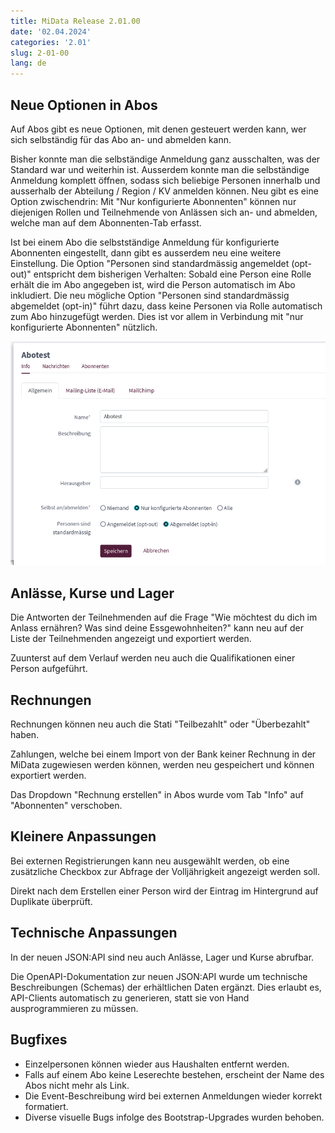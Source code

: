 ```yaml
---
title: MiData Release 2.01.00
date: '02.04.2024'
categories: '2.01'
slug: 2-01-00
lang: de
---
```


## Neue Optionen in Abos
Auf Abos gibt es neue Optionen, mit denen gesteuert werden kann, wer sich selbständig für das Abo an- und abmelden kann.

Bisher konnte man die selbständige Anmeldung ganz ausschalten, was der Standard war und weiterhin ist. Ausserdem konnte man die selbständige Anmeldung komplett öffnen, sodass sich beliebige Personen innerhalb und ausserhalb der Abteilung / Region / KV anmelden können. Neu gibt es eine Option zwischendrin: Mit "Nur konfigurierte Abonnenten" können nur diejenigen Rollen und Teilnehmende von Anlässen sich an- und abmelden, welche man auf dem Abonnenten-Tab erfasst.

Ist bei einem Abo die selbstständige Anmeldung für konfigurierte Abonnenten eingestellt, dann gibt es ausserdem neu eine weitere Einstellung. Die Option "Personen sind standardmässig angemeldet (opt-out)" entspricht dem bisherigen Verhalten: Sobald eine Person eine Rolle erhält die im Abo angegeben ist, wird die Person automatisch im Abo inkludiert. Die neu mögliche Option "Personen sind standardmässig abgemeldet (opt-in)" führt dazu, dass keine Personen via Rolle automatisch zum Abo hinzugefügt werden. Dies ist vor allem in Verbindung mit "nur konfigurierte Abonnenten" nützlich.

![Neue Abo-Optionen](/images/releasenotes/abos_selbstanmeldung_de.png)

## Anlässe, Kurse und Lager
Die Antworten der Teilnehmenden auf die Frage "Wie möchtest du dich im Anlass ernähren? Was sind deine Essgewohnheiten?" kann neu auf der Liste der Teilnehmenden angezeigt und exportiert werden.

Zuunterst auf dem Verlauf werden neu auch die Qualifikationen einer Person aufgeführt.

## Rechnungen
Rechnungen können neu auch die Stati "Teilbezahlt" oder "Überbezahlt" haben.

Zahlungen, welche bei einem Import von der Bank keiner Rechnung in der MiData zugewiesen werden können, werden neu gespeichert und können exportiert werden.

Das Dropdown "Rechnung erstellen" in Abos wurde vom Tab "Info" auf "Abonnenten" verschoben.

## Kleinere Anpassungen
Bei externen Registrierungen kann neu ausgewählt werden, ob eine zusätzliche Checkbox zur Abfrage der Volljährigkeit angezeigt werden soll.

Direkt nach dem Erstellen einer Person wird der Eintrag im Hintergrund auf Duplikate überprüft.

## Technische Anpassungen
In der neuen JSON:API sind neu auch Anlässe, Lager und Kurse abrufbar.

Die OpenAPI-Dokumentation zur neuen JSON:API wurde um technische Beschreibungen (Schemas) der erhältlichen Daten ergänzt. Dies erlaubt es, API-Clients automatisch zu generieren, statt sie von Hand ausprogrammieren zu müssen.

## Bugfixes
- Einzelpersonen können wieder aus Haushalten entfernt werden.
- Falls auf einem Abo keine Leserechte bestehen, erscheint der Name des Abos nicht mehr als Link.
- Die Event-Beschreibung wird bei externen Anmeldungen wieder korrekt formatiert.
- Diverse visuelle Bugs infolge des Bootstrap-Upgrades wurden behoben.
